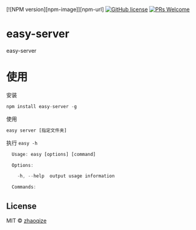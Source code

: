 [![NPM version][npm-image]][npm-url] [![GitHub license](https://img.shields.io/github/license/zhaoqize/easy-server.svg)](https://github.com/zhaoqize/easy-rollback/blob/master/LICENSE)
[![PRs Welcome](https://img.shields.io/badge/PRs-welcome-brightgreen.svg)]()
# easy-server
easy-server

# 使用
安装
```js
npm install easy-server -g
```

使用
```js
easy server [指定文件夹]
```

执行 `easy -h`
```js
  Usage: easy [options] [command]

  Options:

    -h, --help  output usage information

  Commands:

```

## License

MIT © [zhaoqize]()